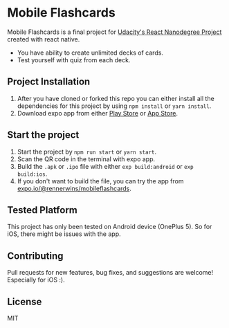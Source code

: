 # Mobile Flashcards
Mobile Flashcards is a final project for [Udacity's React Nanodegree Project](https://www.udacity.com/course/react-nanodegree--nd019) created with react native.
- You have ability to create unlimited decks of cards.
- Test yourself with quiz from each deck.

## Project Installation
1. After you have cloned or forked this repo you can either install all the dependencies for this project by using `npm install` or `yarn install`.
2. Download expo app from either [Play Store](https://play.google.com/store/apps/details?id=host.exp.exponent) or [App Store](https://itunes.apple.com/us/app/expo-client/id982107779?mt=8).


## Start the project
1. Start the project by `npm run start` or `yarn start`.
2. Scan the QR code in the terminal with expo app.
3. Build the `.apk` or `.ipo` file with either `exp build:android` or `exp build:ios`.
4. If you don't want to build the file, you can try the app from [expo.io/@rennerwins/mobileflashcards](https://expo.io/@rennerwins/mobileflashcards).

## Tested Platform
This project has only been tested on Android device (OnePlus 5). So for iOS, there might be issues with the app.

## Contributing
Pull requests for new features, bug fixes, and suggestions are welcome! Especially for iOS :).

## License
MIT
